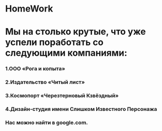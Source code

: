 # HomeWork
# Мы на столько крутые, что уже успели поработать со следующими компаниями:

### 1.ООО «Рога и копыта»
### 2.Издательство «Читый лист»
### 3.Космопорт «Черезтерновый Кзвёздный»
### 4.Дизайн-студия имени Слишком Известного Персонажа
### Нас можно найти в google.com.